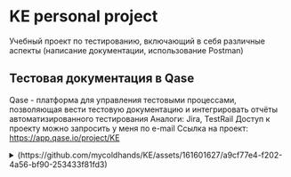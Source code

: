 # KE personal project

Учебный проект по тестированию, включающий в себя различные аспекты (написание документации, использование Postman)

## Тестовая документация в Qase 
Qase - платформа для управления тестовыми процессами, позволяющая вести тестовую документацию и интегрировать отчёты автоматизированного тестирования
Аналоги: Jira, TestRail
Доступ к проекту можно запросить у меня по e-mail
Ссылка на проект: https://app.qase.io/project/KE
<details>
<summary>(https://github.com/mycoldhands/KE/assets/161601627/a9cf77e4-f202-4a56-bf90-253433f81fd3)</summary>
</details>
